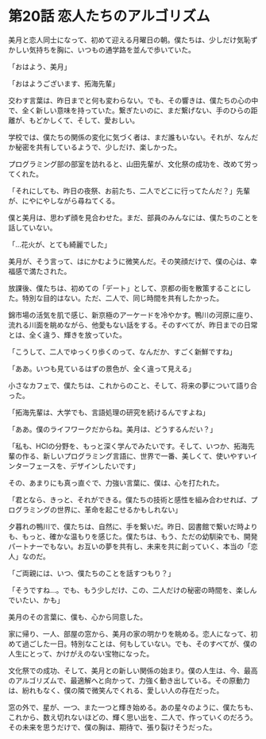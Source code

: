 # 第20話 恋人たちのアルゴリズム

美月と恋人同士になって、初めて迎える月曜日の朝。僕たちは、少しだけ気恥ずかしい気持ちを胸に、いつもの通学路を並んで歩いていた。

「おはよう、美月」

「おはようございます、拓海先輩」

交わす言葉は、昨日までと何も変わらない。でも、その響きは、僕たちの心の中で、全く新しい意味を持っていた。繋ぎたいのに、まだ繋げない、手のひらの距離が、もどかしくて、そして、愛おしい。

学校では、僕たちの関係の変化に気づく者は、まだ誰もいない。それが、なんだか秘密を共有しているようで、少しだけ、楽しかった。

プログラミング部の部室を訪れると、山田先輩が、文化祭の成功を、改めて労ってくれた。

「それにしても、昨日の夜祭、お前たち、二人でどこに行ってたんだ？」先輩が、にやにやしながら尋ねてくる。

僕と美月は、思わず顔を見合わせた。まだ、部員のみんなには、僕たちのことを話していない。

「…花火が、とても綺麗でした」

美月が、そう言って、はにかむように微笑んだ。その笑顔だけで、僕の心は、幸福感で満たされた。

放課後、僕たちは、初めての「デート」として、京都の街を散策することにした。特別な目的はない。ただ、二人で、同じ時間を共有したかった。

錦市場の活気を肌で感じ、新京極のアーケードを冷やかす。鴨川の河原に座り、流れる川面を眺めながら、他愛もない話をする。そのすべてが、昨日までの日常とは、全く違う、輝きを放っていた。

「こうして、二人でゆっくり歩くのって、なんだか、すごく新鮮ですね」

「ああ。いつも見ているはずの景色が、全く違って見える」

小さなカフェで、僕たちは、これからのこと、そして、将来の夢について語り合った。

「拓海先輩は、大学でも、言語処理の研究を続けるんですよね」

「ああ。僕のライフワークだからね。美月は、どうするんだい？」

「私も、HCIの分野を、もっと深く学んでみたいです。そして、いつか、拓海先輩の作る、新しいプログラミング言語に、世界で一番、美しくて、使いやすいインターフェースを、デザインしたいです」

その、あまりにも真っ直ぐで、力強い言葉に、僕は、心を打たれた。

「君となら、きっと、それができる。僕たちの技術と感性を組み合わせれば、プログラミングの世界に、革命を起こせるかもしれない」

夕暮れの鴨川で、僕たちは、自然に、手を繋いだ。昨日、図書館で繋いだ時よりも、もっと、確かな温もりを感じた。僕たちは、もう、ただの幼馴染でも、開発パートナーでもない。お互いの夢を共有し、未来を共に創っていく、本当の「恋人」なのだ。

「ご両親には、いつ、僕たちのことを話すつもり？」

「そうですね…。でも、もう少しだけ、この、二人だけの秘密の時間を、楽しんでいたい、かも」

美月のその言葉に、僕も、心から同意した。

家に帰り、一人、部屋の窓から、美月の家の明かりを眺める。恋人になって、初めて過ごした一日。特別なことは、何もしていない。でも、そのすべてが、僕の人生にとって、かけがえのない宝物になった。

文化祭での成功、そして、美月との新しい関係の始まり。僕の人生は、今、最高のアルゴリズムで、最適解へと向かって、力強く動き出している。その原動力は、紛れもなく、僕の隣で微笑んでくれる、愛しい人の存在だった。

窓の外で、星が、一つ、また一つと輝き始める。あの星々のように、僕たちも、これから、数え切れないほどの、輝く思い出を、二人で、作っていくのだろう。その未来を思うだけで、僕の胸は、期待で、張り裂けそうだった。
